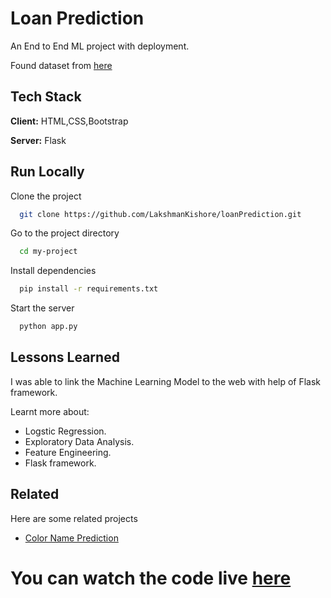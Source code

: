 
# Loan Prediction

An End to End ML project with deployment.

Found dataset from [here](https://www.kaggle.com/altruistdelhite04/loan-prediction-problem-dataset)

## Tech Stack

**Client:** HTML,CSS,Bootstrap

**Server:** Flask

  
## Run Locally

Clone the project

```bash
  git clone https://github.com/LakshmanKishore/loanPrediction.git
```

Go to the project directory

```bash
  cd my-project
```

Install dependencies

```bash
  pip install -r requirements.txt
```

Start the server

```bash
  python app.py
```

  
## Lessons Learned

I was able to link the Machine Learning Model to the web with help of Flask framework.

Learnt more about:
* Logstic Regression.
* Exploratory Data Analysis.
* Feature Engineering.
* Flask framework.

## Related

Here are some related projects

* [Color Name Prediction](https://github.com/LakshmanKishore/colorNamePrediction)


# You can watch the code live [here](https://lakshman-loanprediction.herokuapp.com)